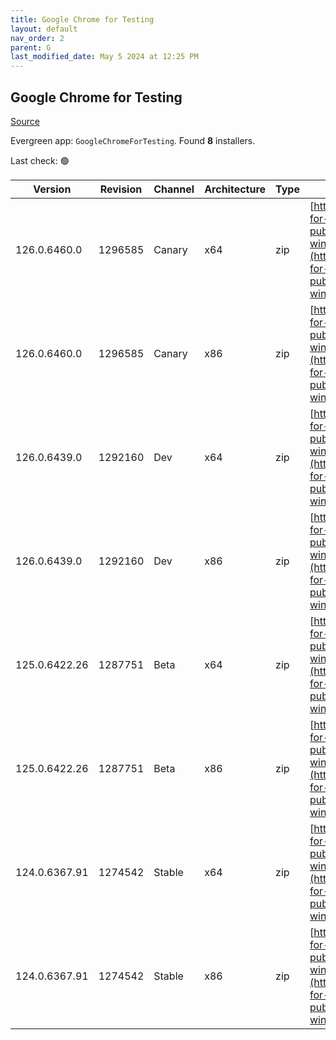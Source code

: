 ```yaml
---
title: Google Chrome for Testing
layout: default
nav_order: 2
parent: G
last_modified_date: May 5 2024 at 12:25 PM
---
```


## Google Chrome for Testing

[Source](https://googlechromelabs.github.io/chrome-for-testing/)

Evergreen app: `GoogleChromeForTesting`. Found **8** installers.

Last check: 🟢

| Version       | Revision | Channel | Architecture | Type | URI                                                                                                                                                                                            |
| ------------- | -------- | ------- | ------------ | ---- | ---------------------------------------------------------------------------------------------------------------------------------------------------------------------------------------------- |
| 126.0.6460.0  | 1296585  | Canary  | x64          | zip  | [https://storage.googleapis.com/chrome-for-testing-public/126.0.6460.0/win64/chrome-win64.zip](https://storage.googleapis.com/chrome-for-testing-public/126.0.6460.0/win64/chrome-win64.zip)   |
| 126.0.6460.0  | 1296585  | Canary  | x86          | zip  | [https://storage.googleapis.com/chrome-for-testing-public/126.0.6460.0/win32/chrome-win32.zip](https://storage.googleapis.com/chrome-for-testing-public/126.0.6460.0/win32/chrome-win32.zip)   |
| 126.0.6439.0  | 1292160  | Dev     | x64          | zip  | [https://storage.googleapis.com/chrome-for-testing-public/126.0.6439.0/win64/chrome-win64.zip](https://storage.googleapis.com/chrome-for-testing-public/126.0.6439.0/win64/chrome-win64.zip)   |
| 126.0.6439.0  | 1292160  | Dev     | x86          | zip  | [https://storage.googleapis.com/chrome-for-testing-public/126.0.6439.0/win32/chrome-win32.zip](https://storage.googleapis.com/chrome-for-testing-public/126.0.6439.0/win32/chrome-win32.zip)   |
| 125.0.6422.26 | 1287751  | Beta    | x64          | zip  | [https://storage.googleapis.com/chrome-for-testing-public/125.0.6422.26/win64/chrome-win64.zip](https://storage.googleapis.com/chrome-for-testing-public/125.0.6422.26/win64/chrome-win64.zip) |
| 125.0.6422.26 | 1287751  | Beta    | x86          | zip  | [https://storage.googleapis.com/chrome-for-testing-public/125.0.6422.26/win32/chrome-win32.zip](https://storage.googleapis.com/chrome-for-testing-public/125.0.6422.26/win32/chrome-win32.zip) |
| 124.0.6367.91 | 1274542  | Stable  | x64          | zip  | [https://storage.googleapis.com/chrome-for-testing-public/124.0.6367.91/win64/chrome-win64.zip](https://storage.googleapis.com/chrome-for-testing-public/124.0.6367.91/win64/chrome-win64.zip) |
| 124.0.6367.91 | 1274542  | Stable  | x86          | zip  | [https://storage.googleapis.com/chrome-for-testing-public/124.0.6367.91/win32/chrome-win32.zip](https://storage.googleapis.com/chrome-for-testing-public/124.0.6367.91/win32/chrome-win32.zip) |
